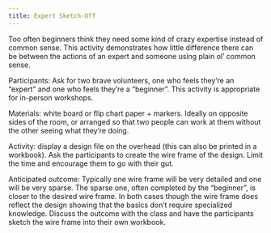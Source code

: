 ```yaml
---
title: Expert Sketch-Off 
---
```


Too often beginners think they need some kind of crazy expertise instead of common sense. This activity demonstrates how little difference there can be between the actions of an expert and someone using plain ol’ common sense.

Participants: Ask for two brave volunteers, one who feels they’re an “expert” and one who feels they’re a “beginner”. This activity is appropriate for in-person workshops.

Materials: white board or flip chart paper + markers. Ideally on opposite sides of the room, or arranged so that two people can work at them without the other seeing what they’re doing.

Activity: display a design file on the overhead (this can also be printed in a workbook). Ask the participants to create the wire frame of the design. Limit the time and encourage them to go with their gut.

Anticipated outcome: Typically one wire frame will be very detailed and one will be very sparse. The sparse one, often completed by the “beginner”, is closer to the desired wire frame. In both cases though the wire frame does reflect the design showing that the basics don’t require specialized knowledge. Discuss the outcome with the class and have the participants sketch the wire frame into their own workbook.
